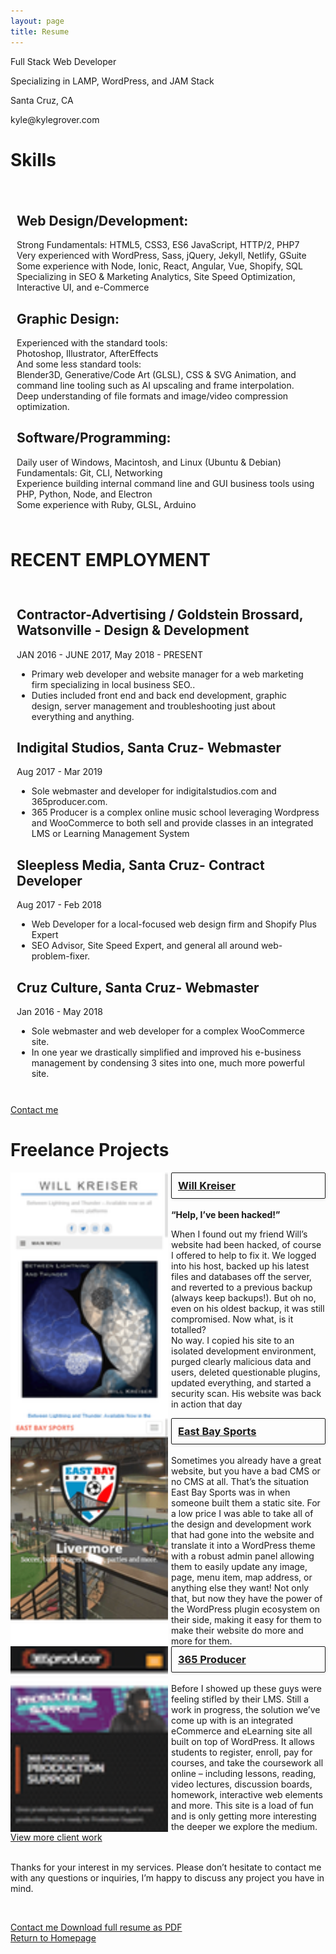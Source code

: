 ```yaml
---
layout: page
title: Resume
---
```

<style>
.svg-inline--fa {
    height: 32px;
}
</style>
<div>
<!-- <p class="c19 title"><span class="c31 c37">Kyle Grover</span></p> -->
<p class="c13 subtitle"><span class="c5">Full Stack Web Developer</span></p>
<p class="c13 c33"><span class="c10">Specializing in LAMP, WordPress, and JAM Stack</span></p>
<p class="c13 c33"><span class="c10">Santa Cruz, CA</span></p>
<p class="c13 c33"><span class="c10">kyle@kylegrover.com</span></p>

<h1 class="c17"><span class="c4">Skills</span></h1>
<div class="shadow-box" style="padding: 20px 10px 10px;">
<div class="skill-icons" style="display: flex; justify-content: space-evenly;">
<span class="fab fa-wordpress"></span><span class="fab fa-html5"></span><span class="fab fa-css3"></span><span class="fal fa-shopping-cart"></span><span class="fal fa-chart-line"></span><span class="fab fa-apple"></span><span class="fab fa-windows"></span><span class="fab fa-linux"></span><span class="fab fa-slack"></span>
</div>
<p class="c3"><span class="c26"></span></p>
<h2 class="c28">Web Design/Development:</h2>
<p>Strong Fundamentals: HTML5, CSS3, ES6 JavaScript, HTTP/2, PHP7<br>
Very experienced with WordPress, Sass, jQuery, Jekyll, Netlify, GSuite<br>
Some experience with Node, Ionic, React, Angular, Vue, Shopify, SQL<br> 
Specializing in SEO & Marketing Analytics, Site Speed Optimization, Interactive UI, and e-Commerce</p>
<h2 class="c28">Graphic Design:</h2>
<p>Experienced with the standard tools:<br>Photoshop, Illustrator, AfterEffects<br>
And some less standard tools:<br>Blender3D, Generative/Code Art (GLSL), CSS & SVG Animation, and command line tooling such as AI upscaling and frame interpolation.<br>
Deep understanding of file formats and image/video compression optimization.</p>
<h2 class="c28">Software/Programming:</h2>
<p>Daily user of Windows, Macintosh, and Linux (Ubuntu & Debian)<br>
Fundamentals: Git, CLI, Networking<br>
Experience building internal command line and GUI business tools using PHP, Python, Node, and Electron<br>
Some experience with Ruby, GLSL, Arduino
</p>
</div>
<h1 class="c36"><span class="c35">RECENT EMPLOYMENT</span></h1>
<div class="shadow-box" style="padding: 10px;">
<h2 class="c28"><span>Contractor-Advertising / Goldstein Brossard</span><span class="c16">, </span><span>Watsonville </span><span class="c10 c26 c30">- </span><span class="c10 c38">Design &amp; Development</span></h2>
<p class="c18"><span class="c10 c12">JAN</span><span class="c31 c10 c12">&nbsp;20</span><span class="c10 c12">16</span><span class="c10 c12 c31">&nbsp;- </span><span class="c10 c12">JUNE 2017, May 2018 - PRESENT</span></p>
<ul class="c20 lst-kix_q43nwmkvrt8-0 start">
<li class="c3 c24"><span class="c26">Primary web developer and website manager for a web marketing firm specializing in local business SEO.</span><span class="c1">. </span></li>
<li class="c3 c24"><span class="c26">Duties included front end and back end development, graphic design, server management and troubleshooting just about everything and anything</span><span class="c31 c26">.</span></li>
</ul>
<h2 class="c28"><span>Indigital Studios, Santa Cruz</span><span class="c15 c10">- Webmaster </span></h2>
<p class="c18"><span class="c9">Aug 2017 - Mar 2019</span></p>
<ul class="c20 lst-kix_71cy10c6bo5c-0 start">
<li class="c3 c24"><span class="c1">Sole webmaster and developer for indigitalstudios.com and 365producer.com. </span></li>
<li class="c3 c24"><span class="c26">365 Producer is a complex online music school leveraging Wordpress and WooCommerce to both sell and provide classes in an integrated LMS or Learning Management System</span></li>
</ul><h2 class="c28"><span>Sleepless Media, Santa Cruz</span><span class="c15 c10">- Contract Developer </span></h2>
<p class="c18"><span class="c9">Aug 2017 - Feb 2018</span></p>
<ul class="c20 lst-kix_71cy10c6bo5c-0 start">
<li class="c3 c24"><span class="c1">Web Developer for a local-focused web design firm and Shopify Plus Expert</span></li>
<li class="c3 c24"><span class="c26">SEO Advisor, Site Speed Expert, and general all around web-problem-fixer.</span></li>
</ul><h2 class="c28"><span>Cruz Culture, Santa Cruz</span><span class="c15 c10">- Webmaster </span></h2>
<p class="c18"><span class="c9">Jan 2016 - May 2018</span></p>
<ul class="c20 lst-kix_71cy10c6bo5c-0 start">
<li class="c3 c24"><span class="c1">Sole webmaster and web developer for a complex WooCommerce site. </span></li>
<li class="c3 c24"><span class="c26">In one year we drastically simplified and improved his e-business management by condensing 3 sites into one, much more powerful site.</span></li>
</ul>
</div>
<br>
<a href="/contact/" class="contact-kyle contact-kyle-small">Contact me <span class="fal fa-comment"></span></a>
<br>
<h1 class="c36"><span class="c35">Freelance Projects</span></h1>
<p class="c3 c6"><span class="c0"></span></p>
    <div class="c7 shadow-box" style="display: flex;">
<div style="flex: 1 0 150px; position: relative; overflow-y: scroll; padding-right: 5px;">
    <img src="/uploads/screencapture-willkreiser-2018-04-01-17_58_30.png" style="width: 100%; position: absolute; left: 0; top: 0; right: 0;">
</div>
<div style="flex: 1 0 150px; padding-left: 5px;">
    <h3 class="c22 c11" style="margin: 0; padding-top: 0; text-decoration: none;"><a style="border-radius: 2px;
box-shadow: 0 1px 5px rgba(0,0,0,0.1); padding: 10px; border: 1px solid; display: block;" class="c8" target="_blank" href="https://willkreiser.com/">Will Kreiser <span style="float: right;" class="fal fa-external-link-alt"></span></a></h3><br><span class="c1 c11"><strong>“Help, I’ve been hacked!”</strong><p>When I found out my friend Will’s website had been hacked, of course I offered to help to fix it. We logged into his host, backed up his latest files and databases off the server, and reverted to a previous backup (always keep backups!). But oh no, even on his oldest backup, it was still compromised. Now what, is it totalled?<br>No way. I copied his site to an isolated development environment, purged clearly malicious data and users, deleted questionable plugins, updated everything, and started a security scan. His website was back in action that day</p></span>
</div>
<div class="web-work-types">
</div>
</div>
    <div class="c7 shadow-box" style="display: flex;">
<div style="flex: 1 0 150px; position: relative; overflow-y: scroll; padding-right: 5px;">
    <img src="/uploads/screencapture-eastbaysports-net-livermore-2018-04-01-17_48_29.png" style="width: 100%; position: absolute; left: 0; top: 0; right: 0;">
</div>
<div style="flex: 1 0 150px; padding-left: 5px;">
    <h3 class="c22 c11" style="margin: 0; padding-top: 0; text-decoration: none;"><a style="border-radius: 2px;
box-shadow: 0 1px 5px rgba(0,0,0,0.1); padding: 10px; border: 1px solid; display: block;" class="c8" target="_blank" href="http://www.eastbaysports.net/">East Bay Sports <span style="float: right;" class="fal fa-external-link-alt"></span></a></h3><br><span class="c1 c11">Sometimes you already have a great website, but you have a bad CMS or no CMS at all. That’s the situation East Bay Sports was in when someone built them a static site. For a low price I was able to take all of the design and development work that had gone into the website and translate it into a WordPress theme with a robust admin panel allowing them to easily update any image, page, menu item, map address, or anything else they want! Not only that, but now they have the power of the WordPress plugin ecosystem on their side, making it easy for them to make their website do more and more for them.</span>
</div>
<div class="web-work-types">
</div>
</div>
    <div class="c7 shadow-box" style="display: flex;">
<div style="flex: 1 0 150px; position: relative; overflow-y: scroll; padding-right: 5px;">
    <img src="/uploads/screencapture-365producer-production-2018-04-01-09_18_34.png" style="width: 100%; position: absolute; left: 0; top: 0; right: 0;">
</div>
<div style="flex: 1 0 150px; padding-left: 5px;">
    <h3 class="c22 c11" style="margin: 0; padding-top: 0; text-decoration: none;"><a style="border-radius: 2px;
box-shadow: 0 1px 5px rgba(0,0,0,0.1); padding: 10px; border: 1px solid; display: block;" class="c8" target="_blank" href="https://365producer.com/">365 Producer <span style="float: right;" class="fal fa-external-link-alt"></span></a></h3><br><span class="c1 c11">Before I showed up these guys were feeling stifled by their LMS. Still a work in progress, the solution we’ve come up with is an integrated eCommerce and eLearning site all built on top of WordPress. It allows students to register, enroll, pay for courses, and take the coursework all online – including lessons, reading, video lectures, discussion boards, homework, interactive web elements and more. This site is a load of fun and is only getting more interesting the deeper we explore the medium.</span>
</div>
<div class="web-work-types">
</div>
</div>
    <div class="c7 shadow-box" style="display: none;">
<div style="flex: 1 0 150px; position: relative; overflow-y: scroll; padding-right: 5px;">
    <img src="/uploads/screencapture-okrantwood-product-madrone-burl-top-with-shedua-sides-2018-03-31-23_13_22.png" style="width: 100%; position: absolute; left: 0; top: 0; right: 0;">
</div>
<div style="flex: 1 0 150px; padding-left: 5px;">
    <h3 class="c22 c11" style="margin: 0; padding-top: 0; text-decoration: none;"><a style="border-radius: 2px;
box-shadow: 0 1px 5px rgba(0,0,0,0.1); padding: 10px; border: 1px solid; display: block;" class="c8" target="_blank" href="https://www.okrantwood.com">Okrant Wood <span style="float: right;" class="fal fa-external-link-alt"></span></a></h3><br><span class="c1 c11"></span>
</div>
</div>

<div class="resume-work-pagination">
<a href="/client-work/">View more client work</a>
</div>
 
<!-- <div class="testimonials">
  
</div> -->
<p class="c7" style="clear:both;"><span class="c1 c11"><br>Thanks for your interest in my services. Please don’t hesitate to contact me with any questions or inquiries, I’m happy to discuss any project you have in mind.</span></p>
<p class="c7 c6"><span class="c14 c11 c25"></span></p>
<p class="c11 c22 subtitle">
<span class="c5 c16">
    <br>
    </span></p><div>
        <a href="/contact/" class="contact-kyle">Contact me <span class="fal fa-comment"></span></a>
        <a class="kyles-links" href="https://kylegrover.com/kyle-grover-resume-2020.pdf">Download full resume as PDF <span class="fal fa-file-pdf"></span></a><br>
        <a class="return-home" href="https://kylegrover.com"><span class="fal fa-hand-point-left"></span> Return to Homepage</a>
    </div>
<p></p>
</div>